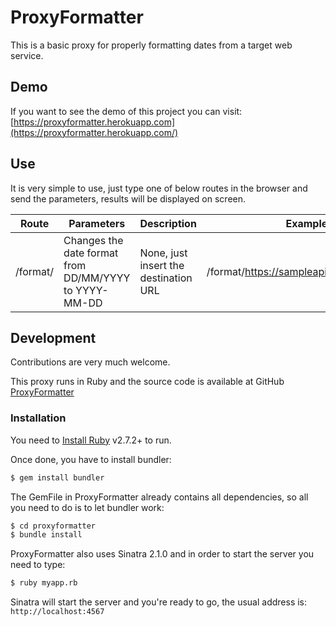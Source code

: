 # ProxyFormatter

This is a basic proxy for properly formatting dates from a target web service.

## Demo

If you want to see the demo of this project you can visit: [https://proxyformatter.herokuapp.com](https://proxyformatter.herokuapp.com/)


## Use

It is very simple to use, just type one of below routes in the browser and send the parameters, results will be displayed on screen.

| Route | Parameters | Description | Example |
| ------ | ------ | ------ | ------ |
| /format/ | Changes the date format from DD/MM/YYYY to YYYY-MM-DD | None, just insert the destination URL | /format/https://sampleapis.com/countries/ |

## Development

Contributions are very much welcome.

This proxy runs in Ruby and the source code is available at GitHub [ProxyFormatter](https://github.com/jonathlan/proxyformatter)

### Installation

You need to [Install Ruby](https://www.ruby-lang.org/en/documentation/installation/) v2.7.2+ to run.

Once done, you have to install bundler:

```sh
$ gem install bundler
```

The GemFile in ProxyFormatter already contains all dependencies, so all you need to do is to let bundler work:

```sh
$ cd proxyformatter
$ bundle install
```

ProxyFormatter also uses Sinatra 2.1.0 and in order to start the server you need to type:

```sh
$ ruby myapp.rb
```

Sinatra will start the server and you're ready to go, the usual address is: `http://localhost:4567`

